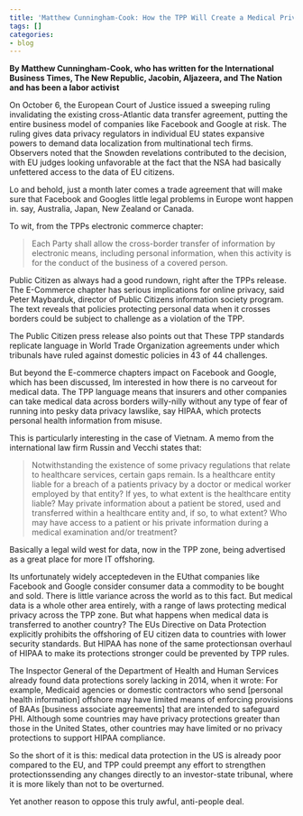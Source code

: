 ```yaml
---
title: 'Matthew Cunningham-Cook: How the TPP Will Create a Medical Privacy Hellscape'
tags: []
categories:
- blog
---
```

**By Matthew Cunningham-Cook, who has written for the International Business Times, The New Republic, Jacobin, Aljazeera, and The Nation and has been a labor activist**
<!--more-->

On October 6, the European Court of Justice issued a sweeping ruling
invalidating the existing cross-Atlantic data transfer agreement, putting the
entire business model of companies like Facebook and Google at risk. The
ruling gives data privacy regulators in individual EU states expansive powers
to demand data localization from multinational tech firms. Observers noted
that the Snowden revelations contributed to the decision, with EU judges
looking unfavorable at the fact that the NSA had basically unfettered access
to the data of EU citizens.

Lo and behold, just a month later comes a trade agreement that will make sure
that Facebook and Googles little legal problems in Europe wont happen in. say,
Australia, Japan, New Zealand or Canada.

To wit, from the TPPs electronic commerce chapter:

> Each Party shall allow the cross-border transfer of information by
electronic means, including personal information, when this activity is for
the conduct of the business of a covered person.

Public Citizen as always had a good rundown, right after the TPPs release. The
E-Commerce chapter has serious implications for online privacy, said Peter
Maybarduk, director of Public Citizens information society program. The text
reveals that policies protecting personal data when it crosses borders could
be subject to challenge as a violation of the TPP.

The Public Citizen press release also points out that These TPP standards
replicate language in World Trade Organization agreements under which
tribunals have ruled against domestic policies in 43 of 44 challenges.

But beyond the E-commerce chapters impact on Facebook and Google, which has
been discussed, Im interested in how there is no carveout for medical data.
The TPP language means that insurers and other companies can take medical data
across borders willy-nilly without any type of fear of running into pesky data
privacy lawslike, say HIPAA, which protects personal health information from
misuse.

This is particularly interesting in the case of Vietnam. A memo from the
international law firm Russin and Vecchi states that:

> Notwithstanding the existence of some privacy regulations that relate to
healthcare services, certain gaps remain. Is a healthcare entity liable for a
breach of a patients privacy by a doctor or medical worker employed by that
entity? If yes, to what extent is the healthcare entity liable? May private
information about a patient be stored, used and transferred within a
healthcare entity and, if so, to what extent? Who may have access to a patient
or his private information during a medical examination and/or treatment?

Basically a legal wild west for data, now in the TPP zone, being advertised as
a great place for more IT offshoring.

Its unfortunately widely acceptedeven in the EUthat companies like Facebook
and Google consider consumer data a commodity to be bought and sold. There is
little variance across the world as to this fact. But medical data is a whole
other area entirely, with a range of laws protecting medical privacy across
the TPP zone. But what happens when medical data is transferred to another
country? The EUs Directive on Data Protection explicitly prohibits the
offshoring of EU citizen data to countries with lower security standards. But
HIPAA has none of the same protectionsan overhaul of HIPAA to make its
protections stronger could be prevented by TPP rules.

The Inspector General of the Department of Health and Human Services already
found data protections sorely lacking in 2014, when it wrote: For example,
Medicaid agencies or domestic contractors who send [personal health
information] offshore may have limited means of enforcing provisions of BAAs
[business associate agreements] that are intended to safeguard PHI. Although
some countries may have privacy protections greater than those in the United
States, other countries may have limited or no privacy protections to support
HIPAA compliance.

So the short of it is this: medical data protection in the US is already poor
compared to the EU, and TPP could preempt any effort to strengthen
protectionssending any changes directly to an investor-state tribunal, where
it is more likely than not to be overturned.

Yet another reason to oppose this truly awful, anti-people deal.

